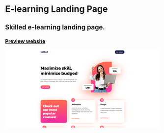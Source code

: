 # E-learning Landing Page
## Skilled e-learning landing page.
### [Preview website](https://milyazkamil.github.io/E-Learning-Landing-Page/)
![](img/readme-image.png)
